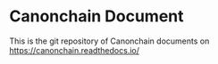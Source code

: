 # Canonchain Document

This is the git repository of Canonchain documents on https://canonchain.readthedocs.io/
